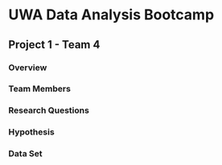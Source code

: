 # UWA Data Analysis Bootcamp
## Project 1 - Team 4

### Overview
### Team Members
### Research Questions
### Hypothesis
### Data Set 
